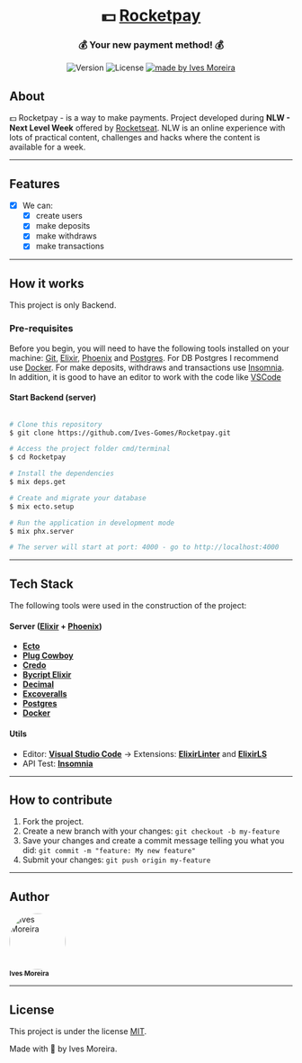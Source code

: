 <h1 align="center">
   💵 <a href="#"> Rocketpay </a>
</h1>

<h3 align="center">
    💰 Your new payment method! 💰
</h3>

<p align="center">
  <img alt="Version" src="https://img.shields.io/badge/version-1.0.0-red">
    
   <img alt="License" src="https://img.shields.io/badge/license-MIT-brightgreen">

  <a href="https://www.linkedin.com/in/ives-moreira-8871b318a/">
    <img alt="made by Ives Moreira" src="https://img.shields.io/badge/made by-Ives Moreira-blueviolet">
  </a>
</p>

## About

💵 Rocketpay - is a way to make payments.
Project developed during **NLW - Next Level Week** offered by [Rocketseat](https://blog.rocketseat.com.br/primeira-next-level-week/). NLW is an online experience with lots of practical content, challenges and hacks where the content is available for a week.

---

## Features

- [x] We can:
  - [x] create users
  - [x] make deposits
  - [x] make withdraws
  - [x] make transactions

---

## How it works

This project is only Backend.

### Pre-requisites

Before you begin, you will need to have the following tools installed on your machine:
[Git](https://git-scm.com), [Elixir](https://elixir-lang.org/install.html), [Phoenix](https://hexdocs.pm/phoenix/installation.html#phoenix) and [Postgres](https://www.postgresql.org/download/). For DB Postgres I recommend use [Docker](https://www.docker.com/get-started). For make deposits, withdraws and transactions use [Insomnia](https://insomnia.rest/download/).
In addition, it is good to have an editor to work with the code like [VSCode](https://code.visualstudio.com/)

#### Start Backend (server)

```bash

# Clone this repository
$ git clone https://github.com/Ives-Gomes/Rocketpay.git

# Access the project folder cmd/terminal
$ cd Rocketpay

# Install the dependencies
$ mix deps.get

# Create and migrate your database 
$ mix ecto.setup

# Run the application in development mode
$ mix phx.server

# The server will start at port: 4000 - go to http://localhost:4000

```

---

## Tech Stack

The following tools were used in the construction of the project:

#### **Server** ([Elixir](https://elixir-lang.org/) + [Phoenix](https://hexdocs.pm/phoenix/))

- **[Ecto](https://hexdocs.pm/ecto/Ecto.html)**
- **[Plug Cowboy](https://github.com/elixir-plug/plug_cowboy)**
- **[Credo](https://github.com/rrrene/credo)**
- **[Bycript Elixir](https://github.com/riverrun/bcrypt_elixir)**
- **[Decimal](https://hexdocs.pm/decimal/readme.html)**
- **[Excoveralls](https://github.com/parroty/excoveralls)**
- **[Postgres](https://www.postgresql.org/)**
- **[Docker](https://www.docker.com/)**

#### **Utils**

- Editor: **[Visual Studio Code](https://code.visualstudio.com/)** → Extensions: **[ElixirLinter](https://marketplace.visualstudio.com/items?itemName=iampeterbanjo.elixirlinter)** and **[ElixirLS](https://marketplace.visualstudio.com/items?itemName=JakeBecker.elixir-ls)**
- API Test: **[Insomnia](https://insomnia.rest/)**

---

## How to contribute

1. Fork the project.
2. Create a new branch with your changes: `git checkout -b my-feature`
3. Save your changes and create a commit message telling you what you did: `git commit -m "feature: My new feature"`
4. Submit your changes: `git push origin my-feature`

---

## Author

<a href="https://www.linkedin.com/in/ives-moreira-8871b318a/">
 <img style="border-radius: 50%;" src="https://avatars0.githubusercontent.com/u/53413719?s=460&u=1e98084c7754352365563418c0566299f52c7e39&v=4" width="100px;" alt="Ives Moreira"/>
 <br />
 <sub><b>Ives Moreira</b></sub></a> <a href="https://www.linkedin.com/in/ives-moreira-8871b318a/" title="Linkedin"></a>
 <br />

---

## License

This project is under the license [MIT](./LICENSE).

Made with 💜 by Ives Moreira.
